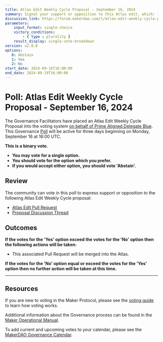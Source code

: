 ```yaml
---
title: Atlas Edit Weekly Cycle Proposal - September 16, 2024
summary: Signal your support or opposition to this Atlas edit, which: 1) Updates the GSM Delay Exception for the Smart Burn Engine based on a request from BA Labs; 2) adds exemption for the Facilitator anonymity requirement for Ecosystem based on discussion with Governance Facilitators; 3) makes minor updates to language in some places to incorporate initial feedback on Atlas v2.
discussion_link: https://forum.makerdao.com/t/atlas-edit-weekly-cycle-proposal/25083
parameters:
    input_format: single-choice
    victory_conditions:
        - { type : plurality }
    result_display: single-vote-breakdown
version: v2.0.0
options:
   0: Abstain
   1: Yes
   2: No
start_date: 2024-09-16T16:00:00
end_date: 2024-09-19T16:00:00
---
```

# Poll: Atlas Edit Weekly Cycle Proposal - September 16, 2024

The Governance Facilitators have placed an Atlas Edit Weekly Cycle Proposal into the voting system [on behalf of Prime Aligned Delegate Blue](https://forum.makerdao.com/t/atlas-edit-weekly-cycle-proposal/25083/3). This Governance [Poll](https://manual.makerdao.com/governance/governance-cycle/weekly-governance-cycle#weekly-governance-cycle-definitions-mip16c1) will be active for three days beginning on Monday, September 16 at 16:00 UTC.

**This is a binary vote.**

- **You may vote for a single option.**
- **You should vote for the option which you prefer.**
- **If you would accept either option, you should vote 'Abstain'.**

## Review

The community can vote in this poll to express support or opposition to the following Atlas Edit Weekly Cycle proposal:

- [Atlas Edit Pull Request]($link_to_github-pr)
- [Proposal Discussion Thread](https://forum.makerdao.com/t/atlas-edit-weekly-cycle-proposal/25083)

## Outcomes

**If the votes for the 'Yes' option exceed the votes for the 'No' option then the following actions will be taken:**

- This associated Pull Request will be merged into the Atlas.

**If the votes for the 'No' option equal or exceed the votes for the 'Yes' option then no further action will be taken at this time.**

---

## Resources

If you are new to voting in the Maker Protocol, please see the [voting guide](https://manual.makerdao.com/governance/voting-in-makerdao/on-chain-governance) to learn how voting works.

Additional information about the Governance process can be found in the [Maker Operational Manual](https://manual.makerdao.com).

To add current and upcoming votes to your calendar, please see the [MakerDAO Governance Calendar](https://manual.makerdao.com/makerdao/calendars/governance-calendar).
